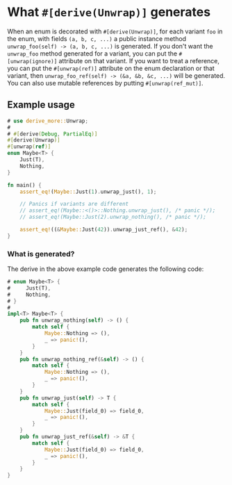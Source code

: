# What `#[derive(Unwrap)]` generates

When an enum is decorated with `#[derive(Unwrap)]`, for each variant `foo` in the enum, with fields `(a, b, c, ...)` a public instance method `unwrap_foo(self) -> (a, b, c, ...)` is generated.
If you don't want the `unwrap_foo` method generated for a variant, you can put the `#[unwrap(ignore)]` attribute on that variant.
If you want to treat a reference, you can put the `#[unwrap(ref)]` attribute on the enum declaration or that variant, then `unwrap_foo_ref(self) -> (&a, &b, &c, ...)` will be generated. You can also use mutable references by putting `#[unwrap(ref_mut)]`.




## Example usage

```rust
# use derive_more::Unwrap;
# 
# #[derive(Debug, PartialEq)]
#[derive(Unwrap)]
#[unwrap(ref)]
enum Maybe<T> {
    Just(T),
    Nothing,
}

fn main() {
    assert_eq!(Maybe::Just(1).unwrap_just(), 1);

    // Panics if variants are different
    // assert_eq!(Maybe::<()>::Nothing.unwrap_just(), /* panic */);
    // assert_eq!(Maybe::Just(2).unwrap_nothing(), /* panic */);

    assert_eq!((&Maybe::Just(42)).unwrap_just_ref(), &42);
}
```


### What is generated?

The derive in the above example code generates the following code:
```rust
# enum Maybe<T> {
#     Just(T),
#     Nothing,
# }
#
impl<T> Maybe<T> {
    pub fn unwrap_nothing(self) -> () {
        match self {
            Maybe::Nothing => (),
            _ => panic!(),
        }
    }
    pub fn unwrap_nothing_ref(&self) -> () {
        match self {
            Maybe::Nothing => (),
            _ => panic!(),
        }
    }
    pub fn unwrap_just(self) -> T {
        match self {
            Maybe::Just(field_0) => field_0,
            _ => panic!(),
        }
    }
    pub fn unwrap_just_ref(&self) -> &T {
        match self {
            Maybe::Just(field_0) => field_0,
            _ => panic!(),
        }
    }
}
```
